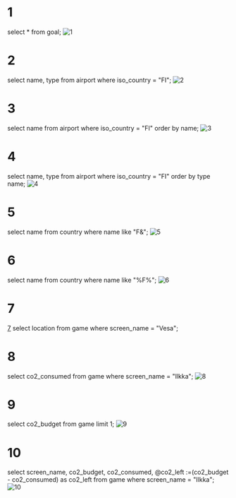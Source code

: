 # 1
select * from goal;
![1](https://github.com/user-attachments/assets/cafbcfed-e886-4ddd-9b80-92bade84c119)

# 2
select name, type from airport where iso_country = "FI";
![2](https://github.com/user-attachments/assets/c210c858-17bb-44a0-8c8e-955df9ca27ae)

# 3
select name from airport where iso_country = "FI" order by name;
![3](https://github.com/user-attachments/assets/9f5248f6-116f-4686-833c-ea7922606ed1)

# 4 
select name, type from airport where iso_country = "FI" order by type name;
![4](https://github.com/user-attachments/assets/f3ba2616-ec90-4844-9ce9-75b4b951ffca)

# 5
select name from country where name like "F&";
![5](https://github.com/user-attachments/assets/9ee0936c-132b-4baa-9ec2-7ec80b402502)

# 6 
select name from country where name like "%F%";
![6](https://github.com/user-attachments/assets/8ef65f25-27a0-4d67-a202-36d5ef5787dc)

# 7
[7](https://github.com/user-attachments/assets/8d6ce4e5-487f-46a2-ab77-f62c060477a5)
  select location from game where screen_name = "Vesa";

# 8
select co2_consumed from game where screen_name = "Ilkka";
![8](https://github.com/user-attachments/assets/47b28c71-0cd4-4346-bf65-bb8f53473b56)

# 9
select co2_budget from game limit 1;
![9](https://github.com/user-attachments/assets/66f0ddfc-145e-4388-9505-47a2381ee2cf)

# 10
select screen_name, co2_budget, co2_consumed, @co2_left :=(co2_budget - co2_consumed) as co2_left from game where screen_name = "Ilkka";
![10](https://github.com/user-attachments/assets/20d5693a-cdc9-4496-ab63-71eceb91d10d)

